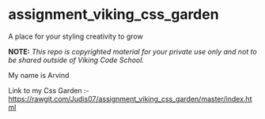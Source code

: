 assignment_viking_css_garden
============================

A place for your styling creativity to grow


**NOTE:** *This repo is copyrighted material for your private use only and not to be shared outside of Viking Code School.*

My name is Arvind 

Link to my Css Garden :- https://rawgit.com/Judis07/assignment_viking_css_garden/master/index.html

